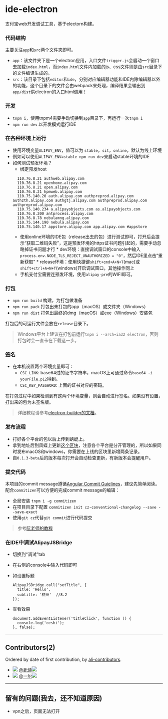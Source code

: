 ide-electron
============

支付宝web开发调试工具，基于electorn构建。

### 代码结构

主要关注`app`和`src`两个文件夹即可。

* `app`：该文件夹下是一个electron应用，入口文件`trigger.js`会启动一个窗口去加载`index.html`，而`index.html`文件内加载的js、css文件则是由`src`目录下的文件编译生成的。
* `src`：该目录下包括`editor`和`ide`，分别对应编辑器功能和IDE内除编辑器以外的功能，这个目录下的文件会由webpack来处理，编译结果会输出到`app/dist`供electron的入口html调用！

### 开发

* `tnpm i`，使用tnpm4需要手动切换到`app`目录下，再运行一次`tnpm i`
* `npm run dev` 以开发模式运行IDE

### 在各种环境上运行

* 使用环境变量`ALIPAY_ENV`，值可以为 `stable`，`sit`，`online`，默认为线上环境
* 例如可以使用`ALIPAY_ENV=stable npm run dev`来启动stable环境的IDE
* 如何测试预发环境？
  * 绑定预发host
  ```
    110.76.8.21 authweb.alipay.com
    110.76.8.21 openhome.alipay.com
    110.76.8.21 open.alipay.com
    110.76.8.21 hpmweb.alipay.com
    110.75.140.20 auth.alipay.com authpreprod.alipay.com authzth.alipay.com authgtj.alipay.com authpreprod.alipay.com authpreprod.alipay.com
    110.75.140.234 a.alipayobjects.com as.alipayobjects.com
    110.76.8.200 antprocess.alipay.com
    110.76.8.78 nebulamng.alipay.com
    110.75.144.190 nebula.alipay.com
    110.75.140.17 appstore.alipay.com app.alipay.com #appstore
  ```
  * 使用online环境的IDE包（release出去的包）进行测试即可，打开后会提示“获取二维码失败”，这是预发环境的https证书问题引起的，需要手动忽略掉证书问题才行
        * dev环境：直接调试窗口的console中输入`process.env.NODE_TLS_REJECT_UNAUTHORIZED = "0"`，然后IDE里点击“重新获取”
        * release环境：使用快捷键`shift+cmd+A+N+T`(mac)或`shift+ctrl+A+N+T`(windows)开启调试窗口，其他操作同上
  * 手机支付宝需要连预发环境，使用`alipay-pre`的WIFI即可。

### 打包

* `npm run build` 构建，为打包做准备
* `npm run pack` 打包出未打包的app（macOS）或文件夹（Windows）
* `npm run dist` 打包出最终的dmg（macOS）或exe（Windows）安装包

打包后的可运行文件会放在`release`目录下。

> Windows平台上建议在打包前运行`tnpm i --arch=ia32 electron`，否则打包时会一直卡在下载这一步。

### 签名

* 在本机设置两个环境变量即可：
    * `CSC_LINK`: base64过的证书字符串，macOS上可通过命令`base64 -i yourFile.p12`得到。
    * `CSC_KEY_PASSWORD`: 上面的证书对应的密码。

在打包过程中如果检测到有这两个环境变量，则会自动进行签名。如果没有设置，打出来的包为未签名版。

> 详细教程请参考[electron-builder的文档](https://github.com/electron-userland/electron-builder/wiki/Code-Signing)。

### 发布流程

* 打好各个平台的包以后上传到蜻蜓上。
* 拿到地址后到凤蝶上更新[这个区块](https://fengdie.alipay.com/data/edit/254)，注意各个平台是分开管理的，所以如果同时发布macOS和windows，你需要在上线的区块里新增两条记录。
* 自`0.1.3-beta`后的版本每次打开会自动检查更新，有新版本会提醒用户。

### 提交代码

本项目的commit message遵循[Angular Commit Guielines](https://github.com/angular/angular.js/blob/master/CONTRIBUTING.md#commit)，建议先简单阅读。配合`commitizen`可以方便的完成commit message的编辑：

* 全局安装 `tnpm i -g commitizen`
* 在项目目录下配置 `commitizen init cz-conventional-changelog --save --save-exact`
* 使用`git cz`代替`git commit`进行代码提交

> 参考[阮老师的教程](http://www.ruanyifeng.com/blog/2016/01/commit_message_change_log.html) 


### 在IDE中调试AlipayJSBridge 

* 切换到“调试”tab
* 在右侧的console中输入代码即可
* 如设置标题

  ```
  AlipayJSBridge.call("setTitle", {
    title: 'Hello',
    subtitle: '杭州'  //8.2
  });
  ```
* 查看效果
 
  ```
  document.addEventListener('titleClick', function () {
    console.log('ceshi');
  }, false);
  ```

--------------------

## Contributors(2)

Ordered by date of first contribution, by [ali-contributors](http://gitlab.alibaba-inc.com/node/ali-contributors).

- ![](https://work.alibaba-inc.com/photo/106498.30x30.jpg) [@死侍](https://work.alibaba-inc.com/work/u/106498)<a target="_blank" href="http://amos.im.alisoft.com/msg.aw?v=2&site=cntaobao&s=2&charset=utf-8&uid=%E6%AD%BB%E4%BE%8D"><img src="http://amos.alicdn.com/online.aw?v=2&uid=%E6%AD%BB%E4%BE%8D&site=cntaobao&s=1&charset=utf-8"></a>
- ![](https://work.alibaba-inc.com/photo/113225.30x30.jpg) [@一尔](https://work.alibaba-inc.com/work/u/113225)<a target="_blank" href="http://amos.im.alisoft.com/msg.aw?v=2&site=cntaobao&s=2&charset=utf-8&uid=%E4%B8%80%E5%B0%94"><img src="http://amos.alicdn.com/online.aw?v=2&uid=%E4%B8%80%E5%B0%94&site=cntaobao&s=1&charset=utf-8"></a>

--------------------


## 留有的问题(我去，还不知道原因)

+ vpn之后，页面无法打开
